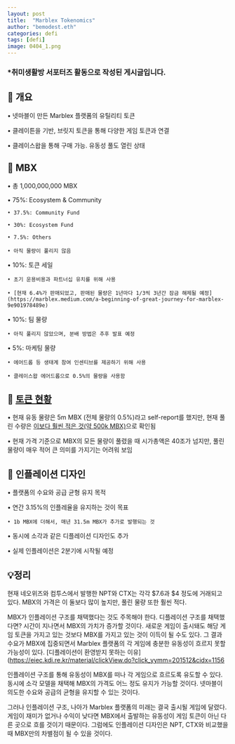 ```yaml
---
layout: post
title:  "Marblex Tokenomics"
author: "bemodest.eth"
categories: defi
tags: [defi]
image: 0404_1.png
---
```


### *취미생활방 서포터즈 활동으로 작성된 게시글입니다.


## 🔎 개요

• 넷마블이 만든 Marblex 플랫폼의 유틸리티 토큰

• 클레이튼을 기반, 브릿지 토큰을 통해 다양한 게임 토큰과 연결

• 클레이스왑을 통해 구매 가능. 유동성 풀도 열린 상태

## 🔎 MBX
• 총 1,000,000,000 MBX

• 75%: Ecosystem & Community 

    • 37.5%: Community Fund

    • 30%: Ecosystem Fund

    • 7.5%: Others

    • 아직 물량이 풀리지 않음

• 10%: 토큰 세일

    • 초기 운용비용과 파트너십 유치를 위해 사용

    • [현재 6.4%가 판매되었고, 판매된 물량은 1년마다 1/3씩 3년간 잠금 해제될 예정](https://marblex.medium.com/a-beginning-of-great-journey-for-marblex-9e901978489e)
    
• 10%: 팀 물량

    • 아직 풀리지 않았으며, 분배 방법은 추후 발표 예정

• 5%: 마케팅 물량

    • 에어드롭 등 생태계 참여 인센티브를 제공하기 위해 사용

    • 클레이스왑 에어드롭으로 0.5%의 물량을 사용함

## 🔎 [토큰 현황](https://coinmarketcap.com/currencies/marblex/)

• 현재 유동 물량은 5m MBX (전체 물량의 0.5%)라고 self-report를 했지만, 현재 풀린 수량은 [이보다 훨씬 적은 것(약 500k MBX)](https://scope.klaytn.com/account/0xa8af3d93bf37a445ba6882804f207fa19a94057b?tabId=txList)으로 확인됨

• 현재 가격 기준으로 MBX의 모든 물량이 풀렸을 때 시가총액은 40조가 넘지만, 풀린 물량이 매우 적어 큰 의미를 가지기는 어려워 보임

## 🔎 인플레이션 디자인

• 플랫폼의 수요와 공급 균형 유지 목적

• 연간 3.15%의 인플레율을 유지하는 것이 목표

    • 1b MBX에 더해서, 매년 31.5m MBX가 추가로 발행되는 것

• 동시에 소각과 같은 디플레이션 디자인도 추가

• 실제 인플레이션은 2분기에 시작될 예정

## 💡정리
현재 네오위즈와 컴투스에서 발행한 NPT와 CTX는 각각 $7.6과 $4 정도에 거래되고 있다. MBX의 가격은 이 둘보다 많이 높지만, 풀린 물량 또한 훨씬 적다.

MBX가 인플레이션 구조를 채택했다는 것도 주목해야 한다. 디플레이션 구조를 채택했다면? 시간이 지나면서 MBX의 가치가 증가할 것이다. 새로운 게임이 출시돼도 해당 게임 토큰을 가지고 있는 것보다 MBX를 가지고 있는 것이 이득이 될 수도 있다. 그 결과 수요가 MBX에 집중되면서 Marblex 플랫폼의 각 게임에 충분한 유동성이 흐르지 못할 가능성이 있다. [디플레이션이 환영받지 못하는 이유](https://eiec.kdi.re.kr/material/clickView.do?click_yymm=201512&cidx=1156

인플레이션 구조를 통해 유동성이 MBX를 떠나 각 게임으로 흐르도록 유도할 수 있다. 동시에 소각 모델을 채택해 MBX의 가격도 어느 정도 유지가 가능할 것이다. 넷마블이 의도한 수요와 공급의 균형을 유지할 수 있는 것이다.

그러나 인플레이션 구조, 나아가 Marblex 플랫폼의 미래는 결국 출시될 게임에 달렸다. 게임이 재미가 없거나 수익이 낮다면 MBX에서 출발하는 유동성이 게임 토큰이 아닌 다른 곳으로 흐를 것이기 때문이다. 그럼에도 인플레이션 디자인은 NPT, CTX와 비교했을 때 MBX만의 차별점이 될 수 있을 것이다.
